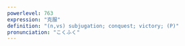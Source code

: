 ```yaml
---
powerlevel: 763
expression: "克服"
definition: "(n,vs) subjugation; conquest; victory; (P)"
pronunciation: "こくふく"
---
```


